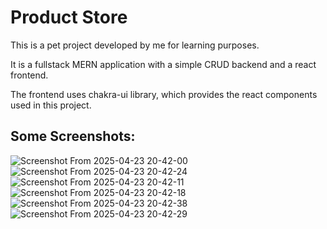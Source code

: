 # Product Store
This is a pet project developed by me for learning purposes.

It is a fullstack MERN application with a simple CRUD backend and a react frontend.

The frontend uses chakra-ui library, which provides the react components used in this project.

## Some Screenshots:

![Screenshot From 2025-04-23 20-42-00](https://github.com/user-attachments/assets/de918285-4ba8-4c8f-b426-fcfbfbae24ab)
![Screenshot From 2025-04-23 20-42-24](https://github.com/user-attachments/assets/cba3852e-dc6e-4caa-8ec2-feed39782e2c)
![Screenshot From 2025-04-23 20-42-11](https://github.com/user-attachments/assets/f29b3457-c45d-4bad-9e6a-c5eb1d111b7f)
![Screenshot From 2025-04-23 20-42-18](https://github.com/user-attachments/assets/7f324fce-f8aa-4ea8-989f-03781cc5724d)
![Screenshot From 2025-04-23 20-42-38](https://github.com/user-attachments/assets/676e57e1-622d-4e71-9628-34f13eaa1f4c)
![Screenshot From 2025-04-23 20-42-29](https://github.com/user-attachments/assets/f3c9a8a7-eb18-4acc-9820-eadb34305674)
